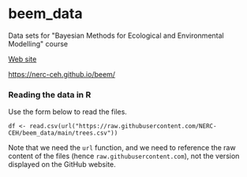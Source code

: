 # beem_data
Data sets for "Bayesian Methods for Ecological and Environmental Modelling" course

[Web site](https://nerc-ceh.github.io/beem/)

https://nerc-ceh.github.io/beem/

### Reading the data in R

Use the form below to read the files.

```
df <- read.csv(url("https://raw.githubusercontent.com/NERC-CEH/beem_data/main/trees.csv"))
```

Note that we need the `url` function, and we need to reference the raw content of the files (hence `raw.githubusercontent.com`), not the version displayed on the GitHub website.